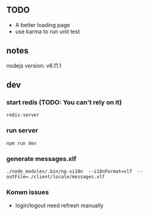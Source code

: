 ## TODO

* A better loading page
* use karma to run unit test

## notes

nodejs version: v6.11.1

## dev

### start redis (TODO: You can't rely on it)
```
redis-server
```

### run server

```
npm run dev
```

### generate messages.xlf

```
./node_modules/.bin/ng-xi18n  --i18nFormat=xlf  --outFile=./client/locale/messages.xlf
```

### Konwn issues

* login/logout need refresh manually